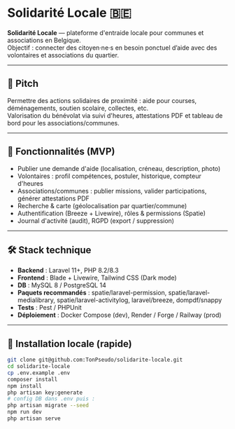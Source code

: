 # Solidarité Locale 🇧🇪

**Solidarité Locale** — plateforme d'entraide locale pour communes et associations en Belgique.  
Objectif : connecter des citoyen·ne·s en besoin ponctuel d’aide avec des volontaires et associations du quartier.

---

## 🎯 Pitch
Permettre des actions solidaires de proximité : aide pour courses, déménagements, soutien scolaire, collectes, etc.  
Valorisation du bénévolat via suivi d'heures, attestations PDF et tableau de bord pour les associations/communes.

---

## 🧩 Fonctionnalités (MVP)
- Publier une demande d'aide (localisation, créneau, description, photo)
- Volontaires : profil compétences, postuler, historique, compteur d'heures
- Associations/communes : publier missions, valider participations, générer attestations PDF
- Recherche & carte (géolocalisation par quartier/commune)
- Authentification (Breeze + Livewire), rôles & permissions (Spatie)
- Journal d'activité (audit), RGPD (export / suppression)

---

## 🛠️ Stack technique
- **Backend** : Laravel 11+, PHP 8.2/8.3
- **Frontend** : Blade + Livewire, Tailwind CSS (Dark mode)
- **DB** : MySQL 8 / PostgreSQL 14
- **Paquets recommandés** : spatie/laravel-permission, spatie/laravel-medialibrary, spatie/laravel-activitylog, laravel/breeze, dompdf/snappy
- **Tests** : Pest / PHPUnit
- **Déploiement** : Docker Compose (dev), Render / Forge / Railway (prod)

---

## 🧭 Installation locale (rapide)
```bash
git clone git@github.com:TonPseudo/solidarite-locale.git
cd solidarite-locale
cp .env.example .env
composer install
npm install
php artisan key:generate
# config DB dans .env puis :
php artisan migrate --seed
npm run dev
php artisan serve
